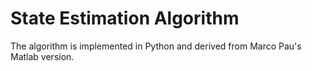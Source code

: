 # State Estimation Algorithm
The algorithm is implemented in Python and derived from Marco Pau's Matlab version.